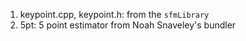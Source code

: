 1. keypoint.cpp, keypoint.h: from the `sfmLibrary`
2. 5pt: 5 point estimator from Noah Snaveley's bundler
